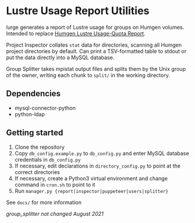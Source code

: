 # Lustre Usage Report Utilities
lurge generates a report of Lustre usage for groups on Humgen volumes. Intended to replace [Humgen Lustre Usage-Quota Report](https://gitlab.internal.sanger.ac.uk/hgi/lustre-usage).

Project Inspector collates `stat` data for directories, scanning all Humgen project directories by default. Can print a TSV-formatted table to stdout or put the data directly into a MySQL database.

Group Splitter takes mpistat output files and splits them by the Unix group of the owner, writing each chunk to `split/` in the working directory.

## Dependencies
* mysql-connector-python
* python-ldap

## Getting started
1. Clone the repository
2. Copy `db_config.example.py` to `db_config.py` and enter MySQL database credentials in `db_config.py`
3. If necessary, edit declarations in `directory_config.py` to point at the correct directories
4. If necessary, create a Python3 virtual environment and change command in `cron.sh` to point to it 
5. Run `manager.py {report|inspector|puppeteer|users|splitter}`

See `docs/` for more information

*group_splitter not changed August 2021* 
